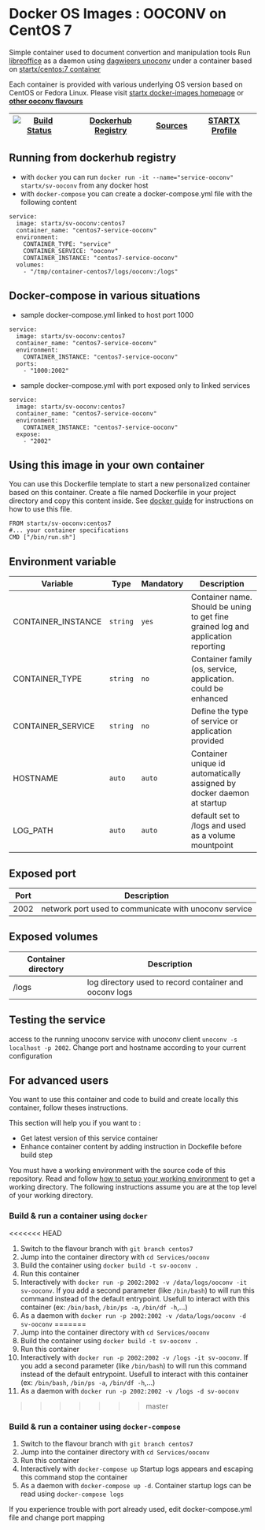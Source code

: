 # Docker OS Images : OOCONV on CentOS 7

Simple container used to document convertion and manipulation tools
Run [libreoffice](https://www.libreoffice.org/) as a daemon using [dagwieers unoconv](https://github.com/dagwieers/unoconv) under a container 
based on [startx/centos:7 container](https://hub.docker.com/r/startx/fedora)

Each container is provided with various underlying OS version based on CentOS or 
Fedora Linux. Please visit [startx docker-images homepage](https://github.com/startxfr/docker-images/)
or **[other ooconv flavours](https://github.com/startxfr/docker-images/Services/ooconv/#available-flavours)**

| [![Build Status](https://travis-ci.org/startxfr/docker-images.svg)](https://travis-ci.org/startxfr/docker-images) | [Dockerhub Registry](https://hub.docker.com/r/startx/sv-ooconv/) | [Sources](https://github.com/startxfr/docker-images/Services/ooconv)             | [STARTX Profile](https://github.com/startxfr) | 
|-------------------------------------------------------------------------------------------------------------------|------------------------------------------------------------------|----------------------------------------------------------------------------------|-----------------------------------------------|

## Running from dockerhub registry

* with `docker` you can run `docker run -it --name="service-ooconv" startx/sv-ooconv` from any docker host
* with `docker-compose` you can create a docker-compose.yml file with the following content
```
service:
  image: startx/sv-ooconv:centos7
  container_name: "centos7-service-ooconv"
  environment:
    CONTAINER_TYPE: "service"
    CONTAINER_SERVICE: "ooconv"
    CONTAINER_INSTANCE: "centos7-service-ooconv"
  volumes:
    - "/tmp/container-centos7/logs/ooconv:/logs"
```

## Docker-compose in various situations

* sample docker-compose.yml linked to host port 1000
```
service:
  image: startx/sv-ooconv:centos7
  container_name: "centos7-service-ooconv"
  environment:
    CONTAINER_INSTANCE: "centos7-service-ooconv"
  ports:
    - "1000:2002"
```
* sample docker-compose.yml with port exposed only to linked services
```
service:
  image: startx/sv-ooconv:centos7
  container_name: "centos7-service-ooconv"
  environment:
    CONTAINER_INSTANCE: "centos7-service-ooconv"
  expose:
    - "2002"
```

## Using this image in your own container

You can use this Dockerfile template to start a new personalized container based on this container. Create a file named Dockerfile in your project directory and copy this content inside. See [docker guide](http://docs.docker.com/engine/reference/builder/) for instructions on how to use this file.
 ```
FROM startx/sv-ooconv:centos7
#... your container specifications
CMD ["/bin/run.sh"]
```

## Environment variable

| Variable                  | Type     | Mandatory | Description                                                              |
|---------------------------|----------|-----------|--------------------------------------------------------------------------|
| CONTAINER_INSTANCE        | `string` | `yes`     | Container name. Should be uning to get fine grained log and application reporting
| CONTAINER_TYPE            | `string` | `no`      | Container family (os, service, application. could be enhanced 
| CONTAINER_SERVICE         | `string` | `no`      | Define the type of service or application provided
| HOSTNAME                  | `auto`   | `auto`    | Container unique id automatically assigned by docker daemon at startup
| LOG_PATH                  | `auto`   | `auto`    | default set to /logs and used as a volume mountpoint

## Exposed port

| Port  | Description                                                              |
|-------|--------------------------------------------------------------------------|
| 2002  | network port used to communicate with unoconv service

## Exposed volumes

| Container directory  | Description                                                              |
|----------------------|--------------------------------------------------------------------------|
| /logs                | log directory used to record container and ooconv logs

## Testing the service

access to the running unoconv service with unoconv client `unoconv -s localhost -p 2002`. Change port and hostname according to your current configuration

## For advanced users

You want to use this container and code to build and create locally this container, follow theses instructions.

This section will help you if you want to :
* Get latest version of this service container
* Enhance container content by adding instruction in Dockefile before build step

You must have a working environment with the source code of this repository. Read and follow [how to setup your working environment](https://github.com/startxfr/docker-images#setup-your-working-environment-mandatory) to get a working directory. The following instructions assume you are at the top level of your working directory.

### Build & run a container using `docker`

<<<<<<< HEAD
1. Switch to the flavour branch with `git branch centos7`
2. Jump into the container directory with `cd Services/ooconv`
3. Build the container using `docker build -t sv-ooconv .`
4. Run this container 
  1. Interactively with `docker run -p 2002:2002 -v /data/logs/ooconv -it sv-ooconv`. If you add a second parameter (like `/bin/bash`) to will run this command instead of the default entrypoint. Usefull to interact with this container (ex: `/bin/bash`, `/bin/ps -a`, `/bin/df -h`,...) 
  2. As a daemon with `docker run -p 2002:2002 -v /data/logs/ooconv -d sv-ooconv`
=======
1. Jump into the container directory with `cd Services/ooconv`
2. Build the container using `docker build -t sv-ooconv .`
3. Run this container 
  1. Interactively with `docker run -p 2002:2002 -v /logs -it sv-ooconv`. If you add a second parameter (like `/bin/bash`) to will run this command instead of the default entrypoint. Usefull to interact with this container (ex: `/bin/bash`, `/bin/ps -a`, `/bin/df -h`,...) 
  2. As a daemon with `docker run -p 2002:2002 -v /logs -d sv-ooconv`
>>>>>>> master


### Build & run a container using `docker-compose`

1. Switch to the flavour branch with `git branch centos7`
2. Jump into the container directory with `cd Services/ooconv`
3. Run this container 
  1. Interactively with `docker-compose up` Startup logs appears and escaping this command stop the container
  2. As a daemon with `docker-compose up -d`. Container startup logs can be read using `docker-compose logs`

If you experience trouble with port already used, edit docker-compose.yml file and change port mapping